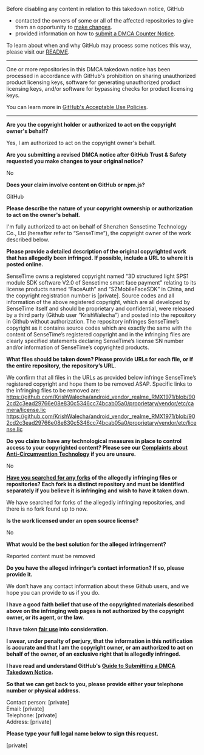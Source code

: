Before disabling any content in relation to this takedown notice, GitHub
- contacted the owners of some or all of the affected repositories to give them an opportunity to [make changes](https://docs.github.com/en/github/site-policy/dmca-takedown-policy#a-how-does-this-actually-work).
- provided information on how to [submit a DMCA Counter Notice](https://docs.github.com/en/articles/guide-to-submitting-a-dmca-counter-notice).

To learn about when and why GitHub may process some notices this way, please visit our [README](https://github.com/github/dmca/blob/master/README.md#anatomy-of-a-takedown-notice).

---

One or more repositories in this DMCA takedown notice has been processed in accordance with GitHub's prohibition on sharing unauthorized product licensing keys, software for generating unauthorized product licensing keys, and/or software for bypassing checks for product licensing keys.

You can learn more in [GitHub's Acceptable Use Policies](https://docs.github.com/en/github/site-policy/github-acceptable-use-policies).

---

**Are you the copyright holder or authorized to act on the copyright owner's behalf?**

Yes, I am authorized to act on the copyright owner's behalf.

**Are you submitting a revised DMCA notice after GitHub Trust & Safety requested you make changes to your original notice?**

No

**Does your claim involve content on GitHub or npm.js?**

GitHub

**Please describe the nature of your copyright ownership or authorization to act on the owner's behalf.**

I'm fully authorized to act on behalf of Shenzhen Sensetime Technology Co., Ltd (hereafter refer to “SenseTime”), the copyright owner of the work described below.

**Please provide a detailed description of the original copyrighted work that has allegedly been infringed. If possible, include a URL to where it is posted online.**

SenseTime owns a registered copyright named “3D structured light SPS1 module SDK software V2.0 of Sensetime smart face payment” relating to its license products named “FaceAuth” and “SZMobileFaceSDK” in China, and the copyright registration number is [private]. Source codes and all information of the above registered copyright, which are all developed by SenseTime itself and should be proprietary and confidential, were released by a third party (Github user “KrishWalecha”) and posted into the repository in Github without authorization. The repository infringes SenseTime’s copyright as it contains source codes which are exactly the same with the content of SenseTime’s registered copyright and in the infringing files are clearly specified statements declaring SenseTime’s license SN number and/or information of SenseTime’s copyrighted products.

**What files should be taken down? Please provide URLs for each file, or if the entire repository, the repository’s URL.**

We confirm that all files in the URLs as provided below infringe SenseTime’s registered copyright and hope them to be removed ASAP. Specific links to the infringing files to be removed are:
https://github.com/KrishWalecha/android_vendor_realme_RMX1971/blob/902cd2c3ead29766e08e830c5346cc74bcab05a0/proprietary/vendor/etc/camera/license.lic  
https://github.com/KrishWalecha/android_vendor_realme_RMX1971/blob/902cd2c3ead29766e08e830c5346cc74bcab05a0/proprietary/vendor/etc/license.lic

**Do you claim to have any technological measures in place to control access to your copyrighted content? Please see our <a href="https://docs.github.com/articles/guide-to-submitting-a-dmca-takedown-notice#complaints-about-anti-circumvention-technology">Complaints about Anti-Circumvention Technology</a> if you are unsure.**

No

**<a href="https://docs.github.com/articles/dmca-takedown-policy#b-what-about-forks-or-whats-a-fork">Have you searched for any forks</a> of the allegedly infringing files or repositories? Each fork is a distinct repository and must be identified separately if you believe it is infringing and wish to have it taken down.**

We have searched for forks of the allegedly infringing repositories, and there is no fork found up to now.

**Is the work licensed under an open source license?**

No

**What would be the best solution for the alleged infringement?**

Reported content must be removed

**Do you have the alleged infringer’s contact information? If so, please provide it.**

We don’t have any contact information about these Github users, and we hope you can provide to us if you do.

**I have a good faith belief that use of the copyrighted materials described above on the infringing web pages is not authorized by the copyright owner, or its agent, or the law.**

**I have taken <a href="https://www.lumendatabase.org/topics/22">fair use</a> into consideration.**

**I swear, under penalty of perjury, that the information in this notification is accurate and that I am the copyright owner, or am authorized to act on behalf of the owner, of an exclusive right that is allegedly infringed.**

**I have read and understand GitHub's <a href="https://docs.github.com/articles/guide-to-submitting-a-dmca-takedown-notice/">Guide to Submitting a DMCA Takedown Notice</a>.**

**So that we can get back to you, please provide either your telephone number or physical address.**

Contact person: [private]  
Email: [private]  
Telephone: [private]  
Address: [private]  

**Please type your full legal name below to sign this request.**

[private]  
